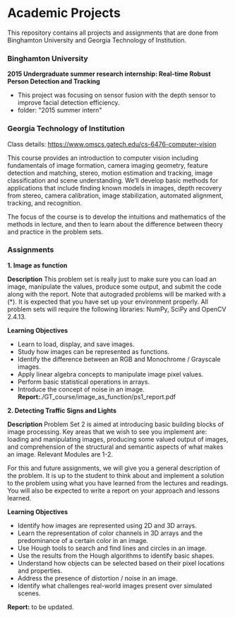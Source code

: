 # Academic Projects

This repository contains all projects and assignments that are done from Binghamton University and Georgia Technology of Institution. 

### Binghamton University
**2015 Undergraduate summer research internship: Real-time Robust Person Detection and Tracking**
- This project was focusing on sensor fusion with the depth sensor to improve facial detection efficiency.
- folder: "2015 summer intern"

### Georgia Technology of Institution

Class details: https://www.omscs.gatech.edu/cs-6476-computer-vision

This course provides an introduction to computer vision including fundamentals of image formation, camera imaging geometry, feature detection and matching, stereo, motion estimation and tracking, image classification and scene understanding. We’ll develop basic methods for applications that include finding known models in images, depth recovery from stereo, camera calibration, image stabilization, automated alignment, tracking, and recognition.

The focus of the course is to develop the intuitions and mathematics of the methods in lecture, and then to learn about the difference between theory and practice in the problem sets.

### Assignments ###
**1. Image as function**

**Description**
This problem set is really just to make sure you can load an image, manipulate the values, produce some output, and submit the code along with the report.  Note that autograded problems will be marked with a (*).
It is expected that you have set up your environment properly. All problem sets will require the following libraries: NumPy, SciPy and OpenCV 2.4.13. 

**Learning Objectives**
- Learn to load, display, and save images.
- Study how images can be represented as functions.
- Identify the difference between an RGB and Monochrome / Grayscale images.
- Apply linear algebra concepts to manipulate image pixel values.
- Perform basic statistical operations in arrays.
- Introduce the concept of noise in an image.
**Report:**./GT_course/image_as_function/ps1_report.pdf

**2. Detecting Traffic Signs and Lights**

**Description**
Problem Set 2 is aimed at introducing basic building blocks of image processing.  Key areas that we wish to see you implement are: loading and manipulating images, producing some valued output of images, and comprehension of the structural and semantic aspects of what makes an image.  Relevant Modules are 1-2.

For this and future assignments, we will give you a general description of the problem.  It is up to the student to think about and implement a solution to the problem using what you have learned from the lectures and readings.  You will also be expected to write a report on your approach and lessons learned.

**Learning Objectives**
- Identify how images are represented using 2D and 3D arrays.
- Learn the representation of color channels in 3D arrays and the predominance of a certain color in an image.
- Use Hough tools to search and find lines and circles in an image.
- Use the results from the Hough algorithms to identify basic shapes.
- Understand how objects can be selected based on their pixel locations and properties.
- Address the presence of distortion / noise in an image.
- Identify what challenges real-world images present over simulated scenes.

**Report:** to be updated.
